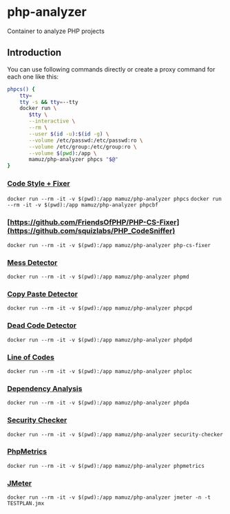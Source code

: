 # php-analyzer

Container to analyze PHP projects

## Introduction

You can use following commands directly or create a proxy command for each one like this:

```sh
phpcs() {
    tty=
    tty -s && tty=--tty
    docker run \
       $tty \
       --interactive \
       --rm \
       --user $(id -u):$(id -g) \
       --volume /etc/passwd:/etc/passwd:ro \
       --volume /etc/group:/etc/group:ro \
       --volume $(pwd):/app \
       mamuz/php-analyzer phpcs "$@"
}
```

### [Code Style + Fixer](https://github.com/squizlabs/PHP_CodeSniffer)

`docker run --rm -it -v $(pwd):/app mamuz/php-analyzer phpcs`
`docker run --rm -it -v $(pwd):/app mamuz/php-analyzer phpcbf`

### [https://github.com/FriendsOfPHP/PHP-CS-Fixer](https://github.com/squizlabs/PHP_CodeSniffer)

`docker run --rm -it -v $(pwd):/app mamuz/php-analyzer php-cs-fixer`

### [Mess Detector](https://github.com/phpmd/phpmd)

`docker run --rm -it -v $(pwd):/app mamuz/php-analyzer phpmd`

### [Copy Paste Detector](https://github.com/sebastianbergmann/phpcpd)

`docker run --rm -it -v $(pwd):/app mamuz/php-analyzer phpcpd`

### [Dead Code Detector](https://github.com/sebastianbergmann/phpdcd)

`docker run --rm -it -v $(pwd):/app mamuz/php-analyzer phpdpd`

### [Line of Codes](https://github.com/sebastianbergmann/phploc)

`docker run --rm -it -v $(pwd):/app mamuz/php-analyzer phploc`

### [Dependency Analysis](https://github.com/mamuz/PhpDependencyAnalysis)

`docker run --rm -it -v $(pwd):/app mamuz/php-analyzer phpda`

### [Security Checker](https://github.com/sensiolabs/security-checker)

`docker run --rm -it -v $(pwd):/app mamuz/php-analyzer security-checker`

### [PhpMetrics](https://github.com/phpmetrics/PhpMetrics)

`docker run --rm -it -v $(pwd):/app mamuz/php-analyzer phpmetrics`

### [JMeter](http://jmeter.apache.org)

`docker run --rm -it -v $(pwd):/app mamuz/php-analyzer jmeter -n -t TESTPLAN.jmx`
